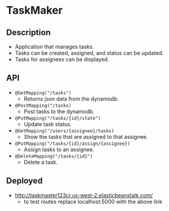 # TaskMaker

## Description
- Application that manages tasks.
- Tasks can be created, assigned, and status can be updated.
- Tasks for assignees can be displayed.

## API
- ```@GetMapping("/tasks")```
  - Returns json data from the dynamodb.
- ```@PostMapping("/tasks)```
  - Post tasks to the dynamodb.
- ```@PutMapping("/tasks/{id}/state")```
  - Update task status.
- ```@GetMapping("/users/{assignee}/tasks) ```
  - Show the tasks that are assigned to that assignee.
- ```@PutMapping("/tasks/{id}/assign/{assignee}) ```
  - Assign tasks to an assignee.
- ```@DeleteMapping("/tasks/{id}")```
  - Delete a task.
  
## Deployed
- http://taskmaster123cr.us-west-2.elasticbeanstalk.com/
  - to test routes replace localhost:5000 with the above link
